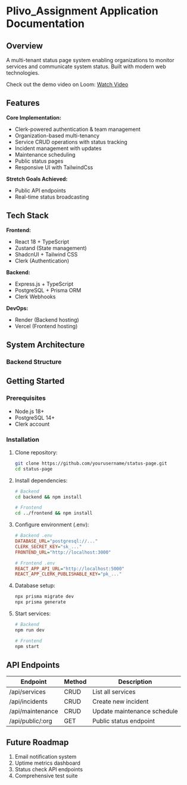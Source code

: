 # Plivo_Assignment Application Documentation

## Overview
A multi-tenant status page system enabling organizations to monitor services and communicate system status. Built with modern web technologies.

Check out the demo video on Loom: [Watch Video](https://www.loom.com/share/4294cfe130d24b80a0f57850e3e78404?sid=ff96948b-7d17-4509-8aac-606056213c63)

## Features
**Core Implementation:**
-  Clerk-powered authentication & team management
-  Organization-based multi-tenancy
- Service CRUD operations with status tracking
-  Incident management with updates
-  Maintenance scheduling
-  Public status pages
-  Responsive UI with TailwindCss

**Stretch Goals Achieved:**
- Public API endpoints
- Real-time status broadcasting

## Tech Stack
**Frontend:**
- React 18 + TypeScript
- Zustand (State management)
- ShadcnUI + Tailwind CSS
- Clerk (Authentication)

**Backend:**
- Express.js + TypeScript
- PostgreSQL + Prisma ORM
- Clerk Webhooks

**DevOps:**
- Render (Backend hosting)
- Vercel (Frontend hosting)

## System Architecture
### Backend Structure

## Getting Started

### Prerequisites
- Node.js 18+
- PostgreSQL 14+
- Clerk account

### Installation
1. Clone repository:
   ```bash
   git clone https://github.com/yourusername/status-page.git
   cd status-page
   ```

2. Install dependencies:
   ```bash
   # Backend
   cd backend && npm install

   # Frontend 
   cd ../frontend && npm install
   ```

3. Configure environment (.env):
   ```ini
   # Backend .env
   DATABASE_URL="postgresql://..."
   CLERK_SECRET_KEY="sk_..."
   FRONTEND_URL="http://localhost:3000"

   # Frontend .env
   REACT_APP_API_URL="http://localhost:5000"
   REACT_APP_CLERK_PUBLISHABLE_KEY="pk_..."
   ```

4. Database setup:
   ```bash
   npx prisma migrate dev
   npx prisma generate
   ```

5. Start services:
   ```bash
   # Backend
   npm run dev

   # Frontend
   npm start
   ```

## API Endpoints
| Endpoint          | Method | Description                     |
|-------------------|--------|---------------------------------|
| /api/services     | CRUD    | List all services              |
| /api/incidents    | CRUD   | Create new incident            |
| /api/maintenance  | CRUD    | Update maintenance schedule    |
| /api/public/:org  | GET    | Public status endpoint         |



## Future Roadmap
1.  Email notification system
2.  Uptime metrics dashboard
3.   Status check API endpoints
4.   Comprehensive test suite

##
